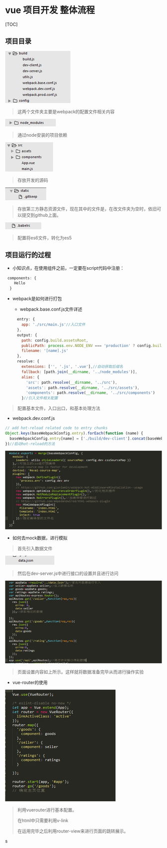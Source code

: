 # vue 项目开发 整体流程

[TOC]

## 项目目录

![webpack配置相关](./webpack_1.png)

> 这两个文件夹主要是webpack的配置文件相关内容



![node安装的模块依赖](./yilai.png)

> 通过node安装的项目依赖

![源码](./src.png)

> 存放开发的源码

![静态资源](./st.png)

> 存放第三方静态资源文件，现在其中的文件是，在改文件夹为空时，依旧可以提交到github上面。

![babel](./babel.png)

> 配置将es6文件，转化为es5

## 项目运行的过程

* 小知识点，在使用组件之前，一定要在script代码中注册：

```javascript
 components: {
    Hello
  }
```

* webpack是如何进行打包

  * webpack.base.conf.js文件详述

  ```javascript
    entry: {
      app: './src/main.js'//入口文件
    },
    output: {
      path: config.build.assetsRoot,
      publicPath: process.env.NODE_ENV === 'production' ? config.build.assetsPublicPath : config.dev.assetsPublicPath,
      filename: '[name].js'
    },
    resolve: {
      extensions: ['', '.js', '.vue'],//自动获取后缀名
      fallback: [path.join(__dirname, '../node_modules')],
      alias: {
        'src': path.resolve(__dirname, '../src'),
        'assets': path.resolve(__dirname, '../src/assets'),
        'components': path.resolve(__dirname, '../src/components')
      }//引入文件相关配置
  ```

> 配置基本文件，入口出口，和基本处理方法

* webpack.dev.conf.js

```javascript
// add hot-reload related code to entry chunks
Object.keys(baseWebpackConfig.entry).forEach(function (name) {
  baseWebpackConfig.entry[name] = ['./build/dev-client'].concat(baseWebpackConfig.entry[name])
})//启动hot-reload的方法
```

![配置](./webpack2.png)

* 如何去mock数据，进行模拟

> 首先引入数据文件

![json](./json.png)

> 然后在dev-server.js中进行接口的设置并且进行访问

![api](./api.png)

> 页面设置内容如上所示。这样就将数据准备完毕从而进行操作实验



* vue-router的使用

![router](./router.png)

> 利用vuerouter进行基本配置。
>
> 在html中只需要利用v-link
>
> 在运用完毕之后利用router-view来进行页面的跳转展示。

s